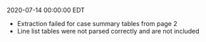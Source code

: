 2020-07-14 00:00:00 EDT


- Extraction failed for case summary tables from page 2
- Line list tables were not parsed correctly and are not included
